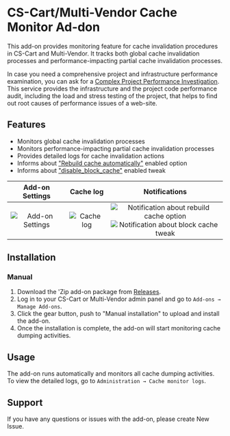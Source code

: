 # CS-Cart/Multi-Vendor Cache Monitor Ad-don

This add-on provides monitoring feature for cache invalidation procedures in CS-Cart and Multi-Vendor. It tracks both global cache invalidation processes and performance-impacting partial cache invalidation processes.

In case you need a comprehensive project and infrastructure performance examination, you can ask for a [Complex Project Performance Investigation](https://asaplab.io/services/complex-project-performance-investigation). This service provides the infrastructure and the project code performance audit, including the load and stress testing of the project, that helps to find out root causes of performance issues of a web-site. 

## Features

- Monitors global cache invalidation processes
- Monitors performance-impacting partial cache invalidation processes
- Provides detailed logs for cache invalidation actions
- Informs about ["Rebuild cache automatically"](https://docs.scalesta.com/user-guide/cs-cart/disable-rebuild-cache-automatically/) enabled option
- Informs about ["disable_block_cache"](https://docs.scalesta.com/user-guide/cs-cart/enable-block-cache/) enabled tweak

| Add-on Settings | Cache log | Notifications |
|:---:|:---:|:---:|
| ![Add-on Settings](https://i.gyazo.com/8f7a7b135e6b27af97a0ae6432585e74.png) | ![Cache log](https://i.gyazo.com/4ae3cc7bdc8d6774ea394dfded8a6464.png) | ![Notification about rebuild cache option](https://i.gyazo.com/573d9cdfdcc4a71b415d3376ac9b168e.png) </br> ![Notification about block cache tweak](https://i.gyazo.com/6caa5084c1ba1bc6b018e1cc23486f76.png) |

## Installation

### Manual 

1. Download the 'Zip add-on package from [Releases](https://github.com/asaplab/CS-Cart-Cache-Monitor/releases).
2. Log in to your CS-Cart or Multi-Vendor admin panel and go to `Add-ons → Manage Add-ons`.
3. Click the gear button, push to "Manual installation" to upload and install the add-on.
4. Once the installation is complete, the add-on will start monitoring cache dumping activities.

## Usage

The add-on runs automatically and monitors all cache dumping activities. To view the detailed logs, go to `Administration → Cache monitor logs`.

## Support

If you have any questions or issues with the add-on, please create New Issue.

